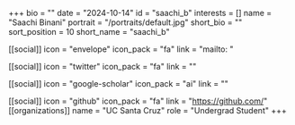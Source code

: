 +++
bio = "" 
date = "2024-10-14" 
id = "saachi_b" 
interests = [] 
name = "Saachi Binani" 
portrait = "/portraits/default.jpg" 
short_bio = "" 
sort_position = 10
 short_name = "saachi_b" 

[[social]] 
    icon = "envelope" 
    icon_pack = "fa" 
    link = "mailto: "

 [[social]] 
    icon = "twitter" 
    icon_pack = "fa" 
    link = "" 

[[social]] 
    icon = "google-scholar" 
    icon_pack = "ai" 
    link = "" 

[[social]] 
    icon = "github" 
    icon_pack = "fa" 
    link = "https://github.com/" 
[[organizations]] 
     name = "UC Santa Cruz" 
      role = "Undergrad Student" 
+++
